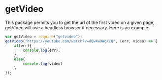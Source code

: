 # getVideo
This package permits you to get the url of the first video on a given page,
getVideo will use a headless browser if necessary.
Here is an example:
```js
var getVideo = require("getvideo");
getVideo("https://youtube.com/watch?v=dQw4w9WgXcQ", (err, video) => {
    if(err){
        console.log(err);
    }
    else{
        console.log(video)
    }
});
```
